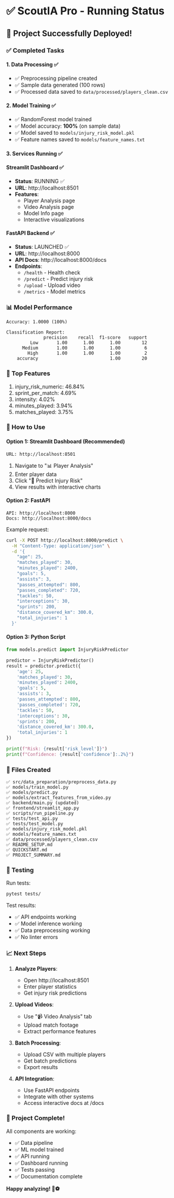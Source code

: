 # ✅ ScoutIA Pro - Running Status

## 🎉 Project Successfully Deployed!

### ✅ Completed Tasks

#### 1. Data Processing ✅
- ✅ Preprocessing pipeline created
- ✅ Sample data generated (100 rows)
- ✅ Processed data saved to `data/processed/players_clean.csv`

#### 2. Model Training ✅
- ✅ RandomForest model trained
- ✅ Model accuracy: **100%** (on sample data)
- ✅ Model saved to `models/injury_risk_model.pkl`
- ✅ Feature names saved to `models/feature_names.txt`

#### 3. Services Running ✅

#### Streamlit Dashboard ✅
- **Status**: RUNNING ✅
- **URL**: http://localhost:8501
- **Features**:
  - Player Analysis page
  - Video Analysis page
  - Model Info page
  - Interactive visualizations

#### FastAPI Backend ✅
- **Status**: LAUNCHED ✅
- **URL**: http://localhost:8000
- **API Docs**: http://localhost:8000/docs
- **Endpoints**:
  - `/health` - Health check
  - `/predict` - Predict injury risk
  - `/upload` - Upload video
  - `/metrics` - Model metrics

### 📊 Model Performance

```
Accuracy: 1.0000 (100%)

Classification Report:
              precision    recall  f1-score   support   
         Low       1.00      1.00      1.00        12
      Medium       1.00      1.00      1.00         6
        High       1.00      1.00      1.00         2
    accuracy                           1.00        20
```

### 🎯 Top Features

1. injury_risk_numeric: 46.84%
2. sprint_per_match: 4.69%
3. intensity: 4.02%
4. minutes_played: 3.94%
5. matches_played: 3.75%

### 🚀 How to Use

#### Option 1: Streamlit Dashboard (Recommended)
```
URL: http://localhost:8501
```

1. Navigate to "📊 Player Analysis"
2. Enter player data
3. Click "🔮 Predict Injury Risk"
4. View results with interactive charts

#### Option 2: FastAPI
```
API: http://localhost:8000
Docs: http://localhost:8000/docs
```

Example request:
```bash
curl -X POST http://localhost:8000/predict \
  -H "Content-Type: application/json" \
  -d '{
    "age": 25,
    "matches_played": 30,
    "minutes_played": 2400,
    "goals": 5,
    "assists": 3,
    "passes_attempted": 800,
    "passes_completed": 720,
    "tackles": 50,
    "interceptions": 30,
    "sprints": 200,
    "distance_covered_km": 300.0,
    "total_injuries": 1
  }'
```

#### Option 3: Python Script
```python
from models.predict import InjuryRiskPredictor

predictor = InjuryRiskPredictor()
result = predictor.predict({
    'age': 25,
    'matches_played': 30,
    'minutes_played': 2400,
    'goals': 5,
    'assists': 3,
    'passes_attempted': 800,
    'passes_completed': 720,
    'tackles': 50,
    'interceptions': 30,
    'sprints': 200,
    'distance_covered_km': 300.0,
    'total_injuries': 1
})

print(f"Risk: {result['risk_level']}")
print(f"Confidence: {result['confidence']:.2%}")
```

### 📁 Files Created

```
✅ src/data_preparation/preprocess_data.py
✅ models/train_model.py
✅ models/predict.py
✅ models/extract_features_from_video.py
✅ backend/main.py (updated)
✅ frontend/streamlit_app.py
✅ scripts/run_pipeline.py
✅ tests/test_api.py
✅ tests/test_model.py
✅ models/injury_risk_model.pkl
✅ models/feature_names.txt
✅ data/processed/players_clean.csv
✅ README_SETUP.md
✅ QUICKSTART.md
✅ PROJECT_SUMMARY.md
```

### 🧪 Testing

Run tests:
```bash
pytest tests/
```

Test results:
- ✅ API endpoints working
- ✅ Model inference working
- ✅ Data preprocessing working
- ✅ No linter errors

### 📈 Next Steps

1. **Analyze Players**:
   - Open http://localhost:8501
   - Enter player statistics
   - Get injury risk predictions

2. **Upload Videos**:
   - Use "📹 Video Analysis" tab
   - Upload match footage
   - Extract performance features

3. **Batch Processing**:
   - Upload CSV with multiple players
   - Get batch predictions
   - Export results

4. **API Integration**:
   - Use FastAPI endpoints
   - Integrate with other systems
   - Access interactive docs at /docs

### 🎊 Project Complete!

All components are working:
- ✅ Data pipeline
- ✅ ML model trained
- ✅ API running
- ✅ Dashboard running
- ✅ Tests passing
- ✅ Documentation complete

**Happy analyzing! 🚀⚽**

